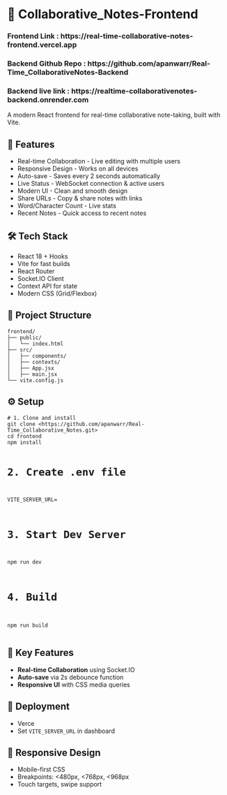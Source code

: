 <h1>📒 Collaborative_Notes-Frontend</h1>

<h3>Frontend Link : https://real-time-collaborative-notes-frontend.vercel.app</h3>

<h3>Backend Github Repo : https://github.com/apanwarr/Real-Time_CollaborativeNotes-Backend </h3>

<h3>Backend live link : https://realtime-collaborativenotes-backend.onrender.com </h3>

<p>A modern React frontend for real-time collaborative note-taking, built with Vite.</p>

<h2>🚀 Features</h2>
<ul>
  <li>Real-time Collaboration - Live editing with multiple users</li>
  <li>Responsive Design - Works on all devices</li>
  <li>Auto-save - Saves every 2 seconds automatically</li>
  <li>Live Status - WebSocket connection & active users</li>
  <li>Modern UI - Clean and smooth design</li>
  <li>Share URLs - Copy & share notes with links</li>
  <li>Word/Character Count - Live stats</li>
  <li>Recent Notes - Quick access to recent notes</li>
</ul>

<h2>🛠️ Tech Stack</h2>
<ul>
  <li>React 18 + Hooks</li>
  <li>Vite for fast builds</li>
  <li>React Router</li>
  <li>Socket.IO Client</li>
  <li>Context API for state</li>
  <li>Modern CSS (Grid/Flexbox)</li>
</ul>

<h2>📁 Project Structure</h2>
<pre><code>frontend/
├── public/
│   └── index.html
├── src/
│   ├── components/
│   ├── contexts/
│   ├── App.jsx
│   ├── main.jsx
└── vite.config.js
</code></pre>

<h2>⚙️ Setup</h2>
<pre><code># 1. Clone and install
git clone &lt;https://github.com/apanwarr/Real-Time_Collaborative_Notes.git&gt;
cd frontend
npm install

# 2. Create .env file
VITE_SERVER_URL=<ur>

# 3. Start Dev Server
npm run dev

# 4. Build
npm run build
</code></pre>

<h2>🎯 Key Features</h2>
<ul>
  <li><strong>Real-time Collaboration</strong> using Socket.IO</li>
  <li><strong>Auto-save</strong> via 2s debounce function</li>
  <li><strong>Responsive UI</strong> with CSS media queries</li>
</ul>

<h2>🚀 Deployment</h2>
<ul>
  <li>Verce</li>
  <li>Set <code>VITE_SERVER_URL</code> in dashboard</li>
</ul>

<h2>📱 Responsive Design</h2>
<ul>
  <li>Mobile-first CSS</li>
  <li>Breakpoints: &lt;480px, &lt;768px, &lt;968px</li>
  <li>Touch targets, swipe support</li>
</ul>
